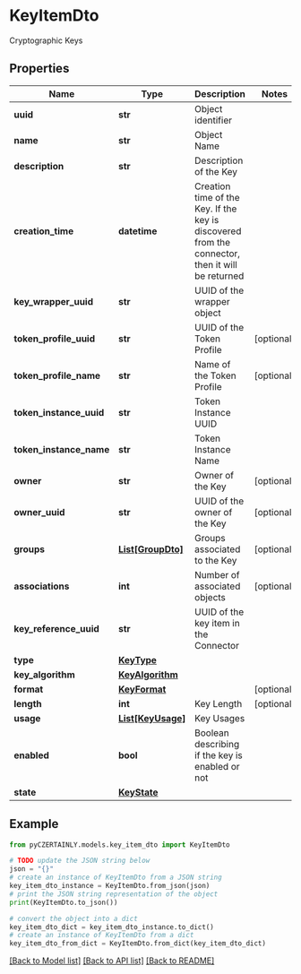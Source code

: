 # KeyItemDto

Cryptographic Keys

## Properties

Name | Type | Description | Notes
------------ | ------------- | ------------- | -------------
**uuid** | **str** | Object identifier | 
**name** | **str** | Object Name | 
**description** | **str** | Description of the Key | 
**creation_time** | **datetime** | Creation time of the Key. If the key is discovered from the connector, then it will be returned | 
**key_wrapper_uuid** | **str** | UUID of the wrapper object | 
**token_profile_uuid** | **str** | UUID of the Token Profile | [optional] 
**token_profile_name** | **str** | Name of the Token Profile | [optional] 
**token_instance_uuid** | **str** | Token Instance UUID | 
**token_instance_name** | **str** | Token Instance Name | 
**owner** | **str** | Owner of the Key | [optional] 
**owner_uuid** | **str** | UUID of the owner of the Key | [optional] 
**groups** | [**List[GroupDto]**](GroupDto.md) | Groups associated to the Key | [optional] 
**associations** | **int** | Number of associated objects | [optional] 
**key_reference_uuid** | **str** | UUID of the key item in the Connector | 
**type** | [**KeyType**](KeyType.md) |  | 
**key_algorithm** | [**KeyAlgorithm**](KeyAlgorithm.md) |  | 
**format** | [**KeyFormat**](KeyFormat.md) |  | [optional] 
**length** | **int** | Key Length | [optional] 
**usage** | [**List[KeyUsage]**](KeyUsage.md) | Key Usages | 
**enabled** | **bool** | Boolean describing if the key is enabled or not | 
**state** | [**KeyState**](KeyState.md) |  | 

## Example

```python
from pyCZERTAINLY.models.key_item_dto import KeyItemDto

# TODO update the JSON string below
json = "{}"
# create an instance of KeyItemDto from a JSON string
key_item_dto_instance = KeyItemDto.from_json(json)
# print the JSON string representation of the object
print(KeyItemDto.to_json())

# convert the object into a dict
key_item_dto_dict = key_item_dto_instance.to_dict()
# create an instance of KeyItemDto from a dict
key_item_dto_from_dict = KeyItemDto.from_dict(key_item_dto_dict)
```
[[Back to Model list]](../README.md#documentation-for-models) [[Back to API list]](../README.md#documentation-for-api-endpoints) [[Back to README]](../README.md)


